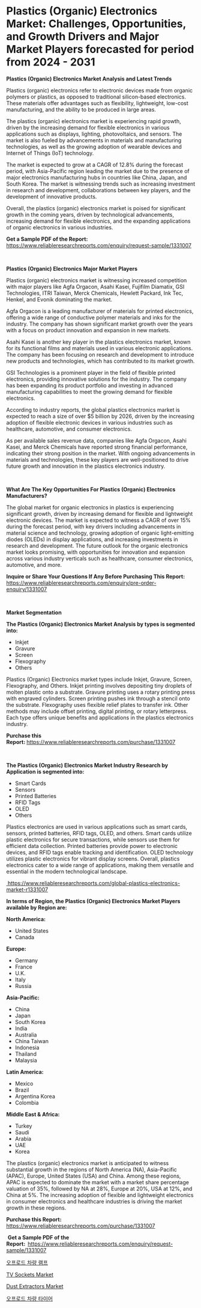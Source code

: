 <p><h1>Plastics (Organic) Electronics Market: Challenges, Opportunities, and Growth Drivers and Major Market Players forecasted for period from 2024 - 2031</h1></p><p><strong>Plastics (Organic) Electronics Market Analysis and Latest Trends</strong></p>
<p><p>Plastics (organic) electronics refer to electronic devices made from organic polymers or plastics, as opposed to traditional silicon-based electronics. These materials offer advantages such as flexibility, lightweight, low-cost manufacturing, and the ability to be produced in large areas.</p><p>The plastics (organic) electronics market is experiencing rapid growth, driven by the increasing demand for flexible electronics in various applications such as displays, lighting, photovoltaics, and sensors. The market is also fueled by advancements in materials and manufacturing technologies, as well as the growing adoption of wearable devices and Internet of Things (IoT) technology.</p><p>The market is expected to grow at a CAGR of 12.8% during the forecast period, with Asia-Pacific region leading the market due to the presence of major electronics manufacturing hubs in countries like China, Japan, and South Korea. The market is witnessing trends such as increasing investment in research and development, collaborations between key players, and the development of innovative products.</p><p>Overall, the plastics (organic) electronics market is poised for significant growth in the coming years, driven by technological advancements, increasing demand for flexible electronics, and the expanding applications of organic electronics in various industries.</p></p>
<p><strong>Get a Sample PDF of the Report:&nbsp;</strong> <a href="https://www.reliableresearchreports.com/enquiry/request-sample/1331007">https://www.reliableresearchreports.com/enquiry/request-sample/1331007</a></p>
<p>&nbsp;</p>
<p><strong>Plastics (Organic) Electronics Major Market Players</strong></p>
<p><p>Plastics (organic) electronics market is witnessing increased competition with major players like Agfa Orgacon, Asahi Kasei, Fujifilm Diamatix, GSI Technologies, ITRI Taiwan, Merck Chemicals, Hewlett Packard, Ink Tec, Henkel, and Evonik dominating the market. </p><p>Agfa Orgacon is a leading manufacturer of materials for printed electronics, offering a wide range of conductive polymer materials and inks for the industry. The company has shown significant market growth over the years with a focus on product innovation and expansion in new markets.</p><p>Asahi Kasei is another key player in the plastics electronics market, known for its functional films and materials used in various electronic applications. The company has been focusing on research and development to introduce new products and technologies, which has contributed to its market growth.</p><p>GSI Technologies is a prominent player in the field of flexible printed electronics, providing innovative solutions for the industry. The company has been expanding its product portfolio and investing in advanced manufacturing capabilities to meet the growing demand for flexible electronics.</p><p>According to industry reports, the global plastics electronics market is expected to reach a size of over $5 billion by 2026, driven by the increasing adoption of flexible electronic devices in various industries such as healthcare, automotive, and consumer electronics.</p><p>As per available sales revenue data, companies like Agfa Orgacon, Asahi Kasei, and Merck Chemicals have reported strong financial performance, indicating their strong position in the market. With ongoing advancements in materials and technologies, these key players are well-positioned to drive future growth and innovation in the plastics electronics industry.</p></p>
<p>&nbsp;</p>
<p><strong>What Are The Key Opportunities For Plastics (Organic) Electronics Manufacturers?</strong></p>
<p><p>The global market for organic electronics in plastics is experiencing significant growth, driven by increasing demand for flexible and lightweight electronic devices. The market is expected to witness a CAGR of over 15% during the forecast period, with key drivers including advancements in material science and technology, growing adoption of organic light-emitting diodes (OLEDs) in display applications, and increasing investments in research and development. The future outlook for the organic electronics market looks promising, with opportunities for innovation and expansion across various industry verticals such as healthcare, consumer electronics, automotive, and more.</p></p>
<p><strong>Inquire or Share Your Questions If Any Before Purchasing This Report:</strong> <a href="https://www.reliableresearchreports.com/enquiry/pre-order-enquiry/1331007">https://www.reliableresearchreports.com/enquiry/pre-order-enquiry/1331007</a></p>
<p>&nbsp;</p>
<p><strong>Market Segmentation</strong></p>
<p><strong>The Plastics (Organic) Electronics Market Analysis by types is segmented into:</strong></p>
<p><ul><li>Inkjet</li><li>Gravure</li><li>Screen</li><li>Flexography</li><li>Others</li></ul></p>
<p><p>Plastics (Organic) Electronics market types include Inkjet, Gravure, Screen, Flexography, and Others. Inkjet printing involves depositing tiny droplets of molten plastic onto a substrate. Gravure printing uses a rotary printing press with engraved cylinders. Screen printing pushes ink through a stencil onto the substrate. Flexography uses flexible relief plates to transfer ink. Other methods may include offset printing, digital printing, or rotary letterpress. Each type offers unique benefits and applications in the plastics electronics industry.</p></p>
<p><strong>Purchase this Report:&nbsp;</strong><a href="https://www.reliableresearchreports.com/purchase/1331007">https://www.reliableresearchreports.com/purchase/1331007</a></p>
<p>&nbsp;</p>
<p><strong>The Plastics (Organic) Electronics Market Industry Research by Application is segmented into:</strong></p>
<p><ul><li>Smart Cards</li><li>Sensors</li><li>Printed Batteries</li><li>RFID Tags</li><li>OLED</li><li>Others</li></ul></p>
<p><p>Plastics electronics are used in various applications such as smart cards, sensors, printed batteries, RFID tags, OLED, and others. Smart cards utilize plastic electronics for secure transactions, while sensors use them for efficient data collection. Printed batteries provide power to electronic devices, and RFID tags enable tracking and identification. OLED technology utilizes plastic electronics for vibrant display screens. Overall, plastics electronics cater to a wide range of applications, making them versatile and essential in the modern technological landscape.</p></p>
<p><a href="https://www.reliableresearchreports.com/global-plastics-electronics-market-r1331007">&nbsp;https://www.reliableresearchreports.com/global-plastics-electronics-market-r1331007</a></p>
<p><strong>In terms of Region, the Plastics (Organic) Electronics Market Players available by Region are:</strong></p>
<p>
    <p> <strong> North America: </strong>
        <ul>
            <li>United States</li>
            <li>Canada</li>
        </ul>
        </p> 
    <p> <strong> Europe: </strong>
        <ul>
            <li>Germany</li>
            <li>France</li>
            <li>U.K.</li>
            <li>Italy</li>
            <li>Russia</li>
        </ul>
        </p> 
    <p> <strong> Asia-Pacific: </strong>
        <ul>
            <li>China</li>
            <li>Japan</li>
            <li>South Korea</li>
            <li>India</li>
            <li>Australia</li>
            <li>China Taiwan</li>
            <li>Indonesia</li>
            <li>Thailand</li>
            <li>Malaysia</li>
        </ul>
        </p> 
    <p> <strong> Latin America: </strong>
        <ul>
            <li>Mexico</li>
            <li>Brazil</li>
            <li>Argentina Korea</li>
            <li>Colombia</li>
        </ul>
        </p> 
    <p> <strong> Middle East & Africa: </strong>
        <ul>
            <li>Turkey</li>
            <li>Saudi</li>
            <li>Arabia</li>
            <li>UAE</li>
            <li>Korea</li>
        </ul>
    </p>
    </p>
<p><p>The plastics (organic) electronics market is anticipated to witness substantial growth in the regions of North America (NA), Asia-Pacific (APAC), Europe, United States (USA) and China. Among these regions, APAC is expected to dominate the market with a market share percentage valuation of 35%, followed by NA at 28%, Europe at 20%, USA at 12%, and China at 5%. The increasing adoption of flexible and lightweight electronics in consumer electronics and healthcare industries is driving the market growth in these regions.</p></p>
<p><strong>Purchase this Report: </strong><a href="https://www.reliableresearchreports.com/purchase/1331007">https://www.reliableresearchreports.com/purchase/1331007</a></p>
<p>&nbsp;<strong>Get a Sample PDF of the Report:&nbsp;&nbsp;</strong><a href="https://www.reliableresearchreports.com/enquiry/request-sample/1331007">https://www.reliableresearchreports.com/enquiry/request-sample/1331007</a></p>
<p><strong></strong></p>
<p><p><a href="https://github.com/TobyKub4685/Market-Research-Report-List-2/blob/main/4600501157861.md">오프로드 차량 램프</a></p><p><a href="https://github.com/kathiaseamanalvaradovlprc2h/Market-Research-Report-List-3/blob/main/tv-sockets-market.md">TV Sockets Market</a></p><p><a href="https://github.com/wusalecollins540tpqoz/Market-Research-Report-List-3/blob/main/dust-extractors-market.md">Dust Extractors Market</a></p><p><a href="https://github.com/mpodehpw07370073/Market-Research-Report-List-2/blob/main/4662516157860.md">오프로드 차량 타이어</a></p></p>